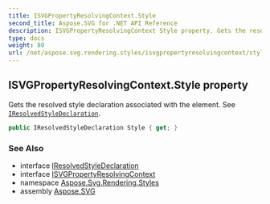 ```yaml
---
title: ISVGPropertyResolvingContext.Style
second_title: Aspose.SVG for .NET API Reference
description: ISVGPropertyResolvingContext Style property. Gets the resolved style declaration associated with the element. See IResolvedStyleDeclaration
type: docs
weight: 80
url: /net/aspose.svg.rendering.styles/isvgpropertyresolvingcontext/style/
---
```

## ISVGPropertyResolvingContext.Style property

Gets the resolved style declaration associated with the element. See [`IResolvedStyleDeclaration`](../../../aspose.svg.dom.css/iresolvedstyledeclaration/).

```csharp
public IResolvedStyleDeclaration Style { get; }
```

### See Also

* interface [IResolvedStyleDeclaration](../../../aspose.svg.dom.css/iresolvedstyledeclaration/)
* interface [ISVGPropertyResolvingContext](../)
* namespace [Aspose.Svg.Rendering.Styles](../../../aspose.svg.rendering.styles/)
* assembly [Aspose.SVG](../../../)
